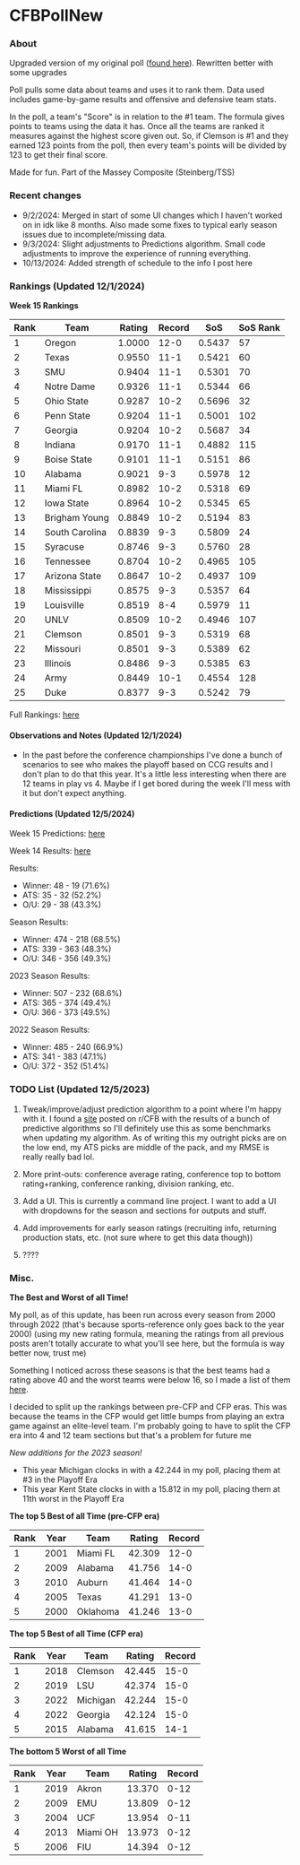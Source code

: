 # CFBPollNew

### About

Upgraded version of my original poll ([found here](https://github.com/taylorleprechaun/CFBPoll)).  Rewritten better with some upgrades

Poll pulls some data about teams and uses it to rank them.  Data used includes game-by-game results and offensive and defensive team stats.

In the poll, a team's "Score" is in relation to the #1 team.  The formula gives points to teams using the data it has.  Once all the teams are ranked it measures against the highest score given out.  So, if Clemson is #1 and they earned 123 points from the poll, then every team's points will be divided by 123 to get their final score.

Made for fun.  Part of the Massey Composite (Steinberg/TSS)

### Recent changes

* 9/2/2024: Merged in start of some UI changes which I haven't worked on in idk like 8 months. Also made some fixes to typical early season issues due to incomplete/missing data.
* 9/3/2024: Slight adjustments to Predictions algorithm. Small code adjustments to improve the experience of running everything.
* 10/13/2024: Added strength of schedule to the info I post here

### Rankings (Updated 12/1/2024)

**Week 15 Rankings**

Rank | Team | Rating | Record | SoS | SoS Rank
---|---|---|---|---|---
1 | Oregon | 1.0000 | 12-0 | 0.5437 | 57
2 | Texas | 0.9550 | 11-1 | 0.5421 | 60
3 | SMU | 0.9404 | 11-1 | 0.5301 | 70
4 | Notre Dame | 0.9326 | 11-1 | 0.5344 | 66
5 | Ohio State | 0.9287 | 10-2 | 0.5696 | 32
6 | Penn State | 0.9204 | 11-1 | 0.5001 | 102
7 | Georgia | 0.9204 | 10-2 | 0.5687 | 34
8 | Indiana | 0.9170 | 11-1 | 0.4882 | 115
9 | Boise State | 0.9101 | 11-1 | 0.5151 | 86
10 | Alabama | 0.9021 | 9-3 | 0.5978 | 12
11 | Miami FL | 0.8982 | 10-2 | 0.5318 | 69
12 | Iowa State | 0.8964 | 10-2 | 0.5345 | 65
13 | Brigham Young | 0.8849 | 10-2 | 0.5194 | 83
14 | South Carolina | 0.8839 | 9-3 | 0.5809 | 24
15 | Syracuse | 0.8746 | 9-3 | 0.5760 | 28
16 | Tennessee | 0.8704 | 10-2 | 0.4965 | 105
17 | Arizona State | 0.8647 | 10-2 | 0.4937 | 109
18 | Mississippi | 0.8575 | 9-3 | 0.5357 | 64
19 | Louisville | 0.8519 | 8-4 | 0.5979 | 11
20 | UNLV | 0.8509 | 10-2 | 0.4946 | 107
21 | Clemson | 0.8501 | 9-3 | 0.5319 | 68
22 | Missouri | 0.8501 | 9-3 | 0.5389 | 62
23 | Illinois | 0.8486 | 9-3 | 0.5385 | 63
24 | Army | 0.8449 | 10-1 | 0.4554 | 128
25 | Duke | 0.8377 | 9-3 | 0.5242 | 79

Full Rankings: [here](https://github.com/taylorleprechaun/CFBPollNew/blob/main/CFBPoll/PreviousPolls/2024/2024-Week%2015.md)

#### Observations and Notes (Updated 12/1/2024)

* In the past before the conference championships I've done a bunch of scenarios to see who makes the playoff based on CCG results and I don't plan to do that this year. It's a little less interesting when there are 12 teams in play vs 4. Maybe if I get bored during the week I'll mess with it but don't expect anything.

#### Predictions (Updated 12/5/2024)

Week 15 Predictions: [here](https://github.com/taylorleprechaun/CFBPollNew/blob/main/CFBPoll/PreviousPolls/2024/Predictions/2024-Week%2015.md)

Week 14 Results: [here](https://github.com/taylorleprechaun/CFBPollNew/blob/main/CFBPoll/PreviousPolls/2024/Predictions/2024-Week%2014.md)

Results:
* Winner: 48 - 19 (71.6%)
* ATS: 35 - 32 (52.2%)
* O/U: 29 - 38 (43.3%)

Season Results:
* Winner: 474 - 218 (68.5%)
* ATS: 339 - 363 (48.3%)
* O/U: 346 - 356 (49.3%)

2023 Season Results:
* Winner: 507 - 232 (68.6%)
* ATS: 365 - 374 (49.4%)
* O/U: 366 - 373 (49.5%)

2022 Season Results:
* Winner: 485 - 240 (66.9%)
* ATS: 341 - 383 (47.1%)
* O/U: 372 - 352 (51.4%)

### TODO List (Updated 12/5/2023)

1. Tweak/improve/adjust prediction algorithm to a point where I'm happy with it. I found a [site](https://www.thepredictiontracker.com/ncaaresults.php) posted on r/CFB with the results of a bunch of predictive algorithms so I'll definitely use this as some benchmarks when updating my algorithm. As of writing this my outright picks are on the low end, my ATS picks are middle of the pack, and my RMSE is really really bad lol.

2. More print-outs: conference average rating, conference top to bottom rating+ranking, conference ranking, division ranking, etc.

3. Add a UI.  This is currently a command line project.  I want to add a UI with dropdowns for the season and sections for outputs and stuff.
	
4. Add improvements for early season ratings (recruiting info, returning production stats, etc. (not sure where to get this data though))

5. ????

### Misc.

**The Best and Worst of all Time!**

My poll, as of this update, has been run across every season from 2000 through 2022 (that's because sports-reference only goes back to the year 2000) (using my new rating formula, meaning the ratings from all previous posts aren't totally accurate to what you'll see here, but the formula is way better now, trust me)

Something I noticed across these seasons is that the best teams had a rating above 40 and the worst teams were below 16, so I made a list of them [here]( https://github.com/taylorleprechaun/CFBPollNew/blob/main/CFBPoll/Resources/BOAT%20and%20WOAT.xlsx).

I decided to split up the rankings between pre-CFP and CFP eras.  This was because the teams in the CFP would get little bumps from playing an extra game against an elite-level team.
I'm probably going to have to split the CFP era into 4 and 12 team sections but that's a problem for future me

*New additions for the 2023 season!*

* This year Michigan clocks in with a 42.244 in my poll, placing them at #3 in the Playoff Era
* This year Kent State clocks in with a 15.812 in my poll, placing them at 11th worst in the Playoff Era

**The top 5 Best of all Time (pre-CFP era)**

Rank | Year | Team | Rating | Record
---|---|---|---|---
1 | 2001 | Miami FL | 42.309 | 12-0
2 | 2009 | Alabama | 41.756 | 14-0
3 | 2010 | Auburn | 41.464 | 14-0
4 | 2005 | Texas | 41.291 | 13-0
5 | 2000 | Oklahoma | 41.246 | 13-0

**The top 5 Best of all Time (CFP era)**

Rank | Year | Team | Rating | Record
---|---|---|---|---
1 | 2018 | Clemson | 42.445 | 15-0
2 | 2019 | LSU | 42.374 | 15-0
3 | 2022 | Michigan | 42.244 | 15-0
4 | 2022 | Georgia | 42.124 | 15-0
5 | 2015 | Alabama | 41.615 | 14-1

**The bottom 5 Worst of all Time**

Rank | Year | Team | Rating | Record
---|---|---|---|---
1 | 2019 | Akron | 13.370 | 0-12
2 | 2009 | EMU | 13.809 | 0-12
3 | 2004 | UCF | 13.954 | 0-11
4 | 2013 | Miami OH | 13.973 | 0-12
5 | 2006 | FIU | 14.394 | 0-12
